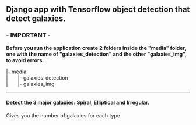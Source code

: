 <h2>Django app with Tensorflow object detection that detect galaxies.</h2>

<h3>- IMPORTANT -</h3>
<p><strong>Before you run the application create 2 folders inside the "media" folder, one with the name of "galaxies_detection" and the other "galaxies_img", to avoid errors.</strong><p>

<p>|- media<br>
   |&nbsp;&nbsp;&nbsp;&nbsp;&nbsp;&nbsp;&nbsp;|- galaxies_detection<br>
   |&nbsp;&nbsp;&nbsp;&nbsp;&nbsp;&nbsp;&nbsp;|- galaxies_img</p>
   
   <hr>
   
   <h4>Detect the 3 major galaxies: Spiral, Elliptical and Irregular.</h4>
   <p>Gives you the number of galaxies for each type.</p>
   

   
   
   
   
   

